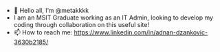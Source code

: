 - 👋 Hello all, I’m @metakkkk
- I am an MSIT Graduate working as an IT Admin, looking to develop my coding through collaboration on this useful site!
- 📫 How to reach me: https://www.linkedin.com/in/adnan-dzankovic-3630b2185/

<!---
adzankovic/adzankovic is a ✨ special ✨ repository because its `README.md` (this file) appears on your GitHub profile.
You can click the Preview link to take a look at your changes.
--->
